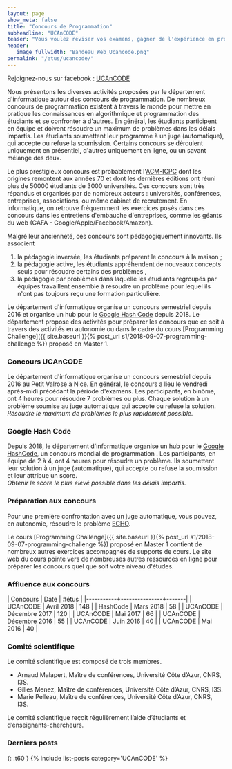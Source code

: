 ```yaml
---
layout: page
show_meta: false
title: "Concours de Programmation"
subheadline: "UCAnCODE"
teaser: "Vous voulez réviser vos examens, gagner de l'expérience en programmation, ou vous êtes simplement curieux, nous organisons et participons à des concours et hackathons. Ces événements sont ouvert à tous (de la L1 au M2) ! Pour vous motiver encore plus, nous essayons toujours de négocier des bonus avec vos professeurs."
header:
   image_fullwidth: "Bandeau_Web_Ucancode.png"
permalink: "/etus/ucancode/"
---
```


Rejoignez-nous sur facebook : [UCAnCODE](https://www.facebook.com/ConcoursUCAnCode/)

Nous présentons les diverses activités proposées par le département d'informatique autour des concours de programmation.
De nombreux concours de programmation existent à travers le monde pour mettre en pratique les connaissances en algorithmique et programmation des étudiants et se confronter à d'autres. 
En général, les étudiants participent en équipe et doivent résoudre un maximum de problèmes dans les délais impartis. 
Les étudiants soumettent leur programme à un juge (automatique), qui accepte ou refuse la soumission.
Certains concours se déroulent uniquement en présentiel, d'autres uniquement en ligne, ou un savant mélange des deux. 

Le plus prestigieux concours est probablement l'[ACM-ICPC](https://icpc.baylor.edu/) dont les origines remontent aux années 70 et dont les dernières éditions ont réuni plus de 50000 étudiants de 3000 universités. 
Ces concours sont très répandus et organisés par de nombreux acteurs : universités, conférences, entreprises, associations, ou même cabinet de recrutement.
En informatique, on retrouve fréquemment les exercices posés dans ces concours dans les entretiens d'embauche d'entreprises, comme les géants du web (GAFA - Google/Apple/Facebook/Amazon).


Malgré leur ancienneté, ces concours sont pédagogiquement innovants.
Ils associent 
 1. la pédagogie inversée, les étudiants préparent le concours à la maison ;
 2. la pédagogie active, les étudiants appréhendent de nouveaux concepts seuls pour résoudre certains des problèmes ,
 3. la pédagogie par problèmes dans laquelle les étudiants regroupés par équipes travaillent ensemble à résoudre un problème pour lequel ils n'ont pas toujours reçu une formation particulière. 



Le département d'informatique organise un concours semestriel depuis 2016 et organise un hub pour le [Google Hash Code](https://hashcode.withgoogle.com/) depuis 2018.
Le département propose des activités pour préparer les concours que ce soit à travers des activités en autonomie ou dans le cadre du cours [Programming Challenge]({{ site.baseurl }}{% post_url s1/2018-09-07-programming-challenge %}) proposé en Master 1.

### Concours UCAnCODE ###

Le département d'informatique organise un concours semestriel depuis 2016 au Petit Valrose à Nice.
En général, le concours a lieu le vendredi après-midi précédant la période d'examens.
Les participants, en binôme, ont 4 heures pour résoudre 7 problèmes ou plus.
Chaque solution à un problème soumise au juge automatique qui accepte ou refuse la solution.  
*Résoudre le maximum de problèmes le plus rapidement possible.* 

### Google Hash Code ###

Depuis 2018, le département d'informatique organise un hub pour le [Google HashCode](https://hashcode.withgoogle.com/), un concours mondial de programmation .
Les participants, en équipe de 2 à 4, ont 4 heures pour résoudre un problème.
Ils soumettent leur solution à un juge (automatique), qui accepte ou refuse la soumission et leur attribue un score.  
*Obtenir le score le plus élevé possible dans les délais impartis.* 

### Préparation aux concours ###

Pour une première confrontation avec un juge automatique, vous pouvez, en autonomie, résoudre le problème [ECHO](https://github.com/arnaud-m/echo/).

Le cours [Programming Challenge]({{ site.baseurl }}{% post_url s1/2018-09-07-programming-challenge %}) proposé en Master 1 contient de nombreux autres exercices accompagnés de supports de cours.
Le site web du cours pointe vers de nombreuses autres ressources en ligne pour préparer les concours quel que soit votre niveau d'études.


### Affluence aux concours ###

| Concours  | Date          | #étus |
|-----------+---------------+-------|
| UCAnCODE  | Avril 2018    |   148 |
| HashCode  | Mars 2018     |    58 |
| UCAnCODE  | Décembre 2017 |   120 |
| UCAnCODE  | Mai 2017      |    66 |
| UCAnCODE  | Décembre 2016 |    55 |
| UCAnCODE  | Juin 2016     |    40 |
| UCAnCODE  | Mai 2016      |    40 |


### Comité scientifique ###

Le comité scientifique est composé de trois membres.

- Arnaud Malapert, Maı̂tre de conférences, Université Côte d’Azur, CNRS, I3S.
- Gilles Menez, Maı̂tre de conférences, Université Côte d’Azur, CNRS, I3S.
- Marie Pelleau, Maı̂tre de conférences, Université Côte d’Azur, CNRS, I3S.

Le comité scientifique reçoit régulièrement l’aide d’étudiants et d’enseignants-chercheurs.

### Derniers posts
{: .t60 } {% include list-posts category='UCAnCODE' %}
